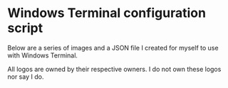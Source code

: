 # Windows Terminal configuration script

Below are a series of images and a JSON file I created for myself to use with Windows Terminal.

All logos are owned by their respective owners. I do not own these logos nor say I do.
